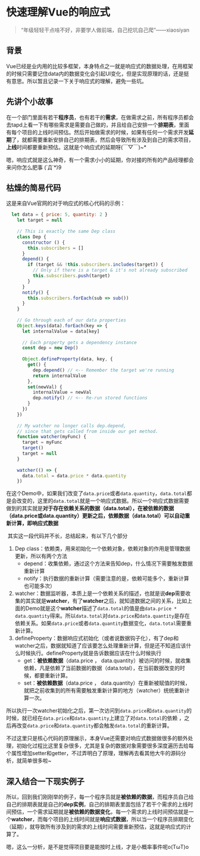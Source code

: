 # 快速理解Vue的响应式

> “年级轻轻干点啥不好，非要学人做前端，自己挖坑自己爬”——xiaosiyan

## 背景

​		Vue已经是业内用的比较多框架，本身特点之一就是响应式的数据处理，在用框架的时候只需要记住data内的数据变化会引起UI变化，但是实现原理的话，还是挺有意思。所以暂且记录一下关于响应式的理解，避免一些坑。

## 先讲个小故事

在一个部门里面有若干**程序员**，也有若干的**需求**，在做需求之前，所有程序员都会去tapd上看一下有哪些需求是需要自己做的，并且给自己安排一个**排期表**，里面有每个项目的上线时间预估。然后开始做需求的时候，如果有任何一个需求开发**延期**了，就都需要重新安排自己的排期表，然后会导致所有涉及到自己的需求项目，**上线**时间都要重新预估。这就是个响应式的延期呀(￣▽￣)~*

嗯，响应式就是这么神奇，有一个需求小小的延期，你对接的所有的产品经理都会来问你怎么肥事 (`Д´*)9

## 枯燥的简易代码

这是来自Vue官网的对于响应式的核心代码的示例：

```js
  let data = { price: 5, quantity: 2 }
    let target = null
    
    // This is exactly the same Dep class
    class Dep {
      constructor () {
        this.subscribers = [] 
      }
      depend() {  
        if (target && !this.subscribers.includes(target)) {
          // Only if there is a target & it's not already subscribed
          this.subscribers.push(target)
        } 
      }
      notify() {
        this.subscribers.forEach(sub => sub())
      }
    }
    
    // Go through each of our data properties
    Object.keys(data).forEach(key => {
      let internalValue = data[key]
      
      // Each property gets a dependency instance
      const dep = new Dep()
      
      Object.defineProperty(data, key, {
        get() {
          dep.depend() // <-- Remember the target we're running
          return internalValue
        },
        set(newVal) {
          internalValue = newVal
          dep.notify() // <-- Re-run stored functions
        }
      })
    })
    
    // My watcher no longer calls dep.depend,
    // since that gets called from inside our get method.
    function watcher(myFunc) {
      target = myFunc
      target()
      target = null
    }
    
    watcher(() => {
      data.total = data.price * data.quantity
    })

```

​		在这个Demo中，如果我们改变了`data.price`或者`data.quantity`，`data.total`都是会改变的，这里的`data.total`就是一个响应式数据。所以一个响应式数据需要做到的其实就是**对于存在依赖关系的数据（data.total），在被依赖的数据（data.price或data.quantity）更新之后，依赖数据（data.total）可以自动重新计算，即响应式数据**

​		其实这一段代码并不长，总结起来，有以下几个部分

1. Dep class：依赖类，用来初始化一个依赖对象，依赖对象的作用是管理数据更新，所以有两个方法
   + depend：收集依赖，通过这个方法来告知dep，什么情况下需要触发数据重新计算
   + notify：执行数据的重新计算（需要注意的是，依赖可能多个，重新计算也可能多次）
2. watcher：数据监听器，本质上是一个依赖关系的描述，也就是说**dep**需要收集的其实就是**watcher**，有了**watcher**之后，就知道数据之间的关系，比如上面的Demo就是这个**watcher**描述了`data.total`的值是由`data.price * data.quantity`得来。所以`data.total`对`data.price`和`data.quantity`是存在依赖关系。如果`data.price`或者`data.quantity`数据变化，`data.total`需要重新计算。
3. defineProperty：数据响应式初始化（或者说数据钩子化），有了dep和watcher之后，数据就知道了应该要怎么处理重新计算，但是还不知道应该什么时候执行。defineProperty就是告诉数据应该在什么时候执行
   + get：**被依赖数据**（data.price ， data.quantity）被访问的时候，就收集依赖，凡是依赖了当前数据的数据（data.total），在当前数据改变的时候，都要重新计算。
   + set：**被依赖数据**（data.price ， data.quantity）在重新被赋值的时候，就把之前收集到的所有需要触发重新计算的地方（watcher）统统重新计算一次。

所以执行一次watcher初始化之后，第一次访问到`data.price`和`data.quantity`的时候，就已经在`data.price`和`data.quantity`上建立了对`data.total`的依赖 ，之后再改变`data.price`和`data.quantity`都会触发`data.total`的重新计算。



不过这里只是核心代码的原理展示，本身Vue还需要对响应式数据做很多的额外处理，初始化过程比这里复杂很多，尤其是复杂的数据对象需要很多深度遍历去给每个属性增加setter和getter，不过弄明白了原理，理解再去看其他大牛的源码分析，就简单很多啦~



## 深入结合一下现实例子

所以，回到我们刚刚举的例子，每一个程序员就是**被依赖的数据**，而程序员自己给自己的排期表就是自己的**dep实例**，自己的排期表里面包括了若干个需求的上线时间预估，一个需求延期就是**被依赖的数据变化**，每一个需求的上线时间预估就是一个**watcher**，而每个项目的上线时间就是**响应式数据**，所以当一个程序员排期变化（延期），就导致所有涉及到的需求的上线时间需要重新预估，这就是响应式的计算了。



嗯，这么一分析，是不是觉得项目要是能按时上线，才是小概率事件呢o(TωT)o 